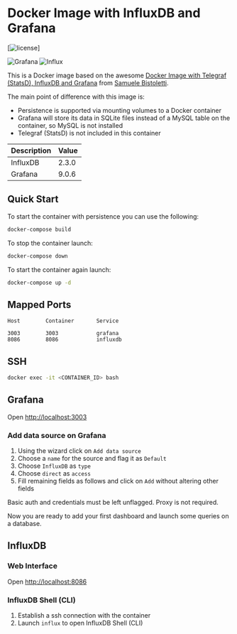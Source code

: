 # Docker Image with InfluxDB and Grafana

[![license](https://img.shields.io/github/license/warcry98/influxdb-grafana-docker)]

![Grafana][grafana-version] ![Influx][influx-version]

This is a Docker image based on the awesome [Docker Image with Telegraf (StatsD), InfluxDB and Grafana](https://github.com/samuelebistoletti/docker-statsd-influxdb-grafana) from [Samuele Bistoletti](https://github.com/samuelebistoletti).

The main point of difference with this image is:

* Persistence is supported via mounting volumes to a Docker container
* Grafana will store its data in SQLite files instead of a MySQL table on the container, so MySQL is not installed
* Telegraf (StatsD) is not included in this container


| Description  | Value   |
|--------------|---------|
| InfluxDB     | 2.3.0   |
| Grafana      | 9.0.6   |

## Quick Start

To start the container with persistence you can use the following:

```sh
docker-compose build
```

To stop the container launch:

```sh
docker-compose down
```

To start the container again launch:

```sh
docker-compose up -d
```

## Mapped Ports

```
Host		Container		Service

3003		3003			grafana
8086		8086			influxdb
```
## SSH

```sh
docker exec -it <CONTAINER_ID> bash
```

## Grafana

Open <http://localhost:3003>


### Add data source on Grafana

1. Using the wizard click on `Add data source`
2. Choose a `name` for the source and flag it as `Default`
3. Choose `InfluxDB` as `type`
4. Choose `direct` as `access`
5. Fill remaining fields as follows and click on `Add` without altering other fields

Basic auth and credentials must be left unflagged. Proxy is not required.

Now you are ready to add your first dashboard and launch some queries on a database.

## InfluxDB

### Web Interface

Open <http://localhost:8086>


### InfluxDB Shell (CLI)

1. Establish a ssh connection with the container
2. Launch `influx` to open InfluxDB Shell (CLI)

[grafana-version]: https://img.shields.io/badge/Grafana-9.0.6-brightgreen
[influx-version]: https://img.shields.io/badge/Influx-2.3.0-brightgreen
